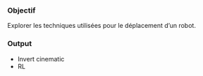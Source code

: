 
### Objectif

Explorer les techniques utilisées pour le déplacement d’un robot.

### Output

- Invert cinematic 
- RL

